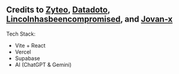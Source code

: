 ## Credits to [Zyteo](https://github.com/zyteo), [Datadoto](https://github.com/datadoto), [Lincolnhasbeencompromised](https://github.com/lincolnhasbeencompromised), and [Jovan-x](https://github.com/jovan-x)

Tech Stack:
  - Vite + React
  - Vercel
  - Supabase
  - AI (ChatGPT & Gemini)
